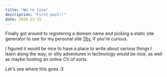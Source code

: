 ```yaml
---
title: "We're live"
description: "First post!!"
date: 2024-12-15
---
```

Finally got around to registering a domain name and picking a static
site generator to use for my personal site [11ty](https://www.11ty.dev/), if you're curious.

I figured it would be nice to have a place to write about various things I learn along the
way, or silly adventures in technology would be nice, as well as maybe
hosting an online CV of sorts.

Let's see where this goes :3
